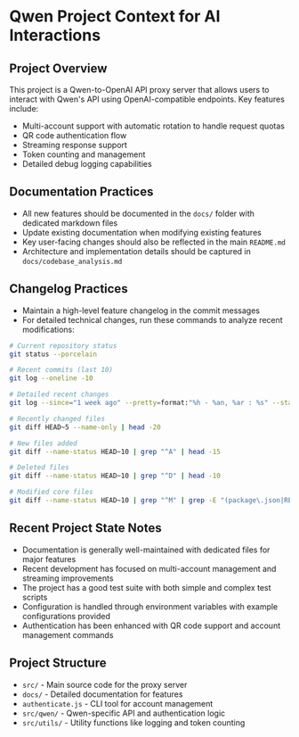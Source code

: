 # Qwen Project Context for AI Interactions

## Project Overview
This project is a Qwen-to-OpenAI API proxy server that allows users to interact with Qwen's API using OpenAI-compatible endpoints. Key features include:
- Multi-account support with automatic rotation to handle request quotas
- QR code authentication flow
- Streaming response support
- Token counting and management
- Detailed debug logging capabilities

## Documentation Practices
- All new features should be documented in the `docs/` folder with dedicated markdown files
- Update existing documentation when modifying existing features
- Key user-facing changes should also be reflected in the main `README.md`
- Architecture and implementation details should be captured in `docs/codebase_analysis.md`

## Changelog Practices
- Maintain a high-level feature changelog in the commit messages
- For detailed technical changes, run these commands to analyze recent modifications:

```bash
# Current repository status
git status --porcelain

# Recent commits (last 10)
git log --oneline -10

# Detailed recent changes
git log --since="1 week ago" --pretty=format:"%h - %an, %ar : %s" --stat

# Recently changed files
git diff HEAD~5 --name-only | head -20

# New files added
git diff --name-status HEAD~10 | grep "^A" | head -15

# Deleted files
git diff --name-status HEAD~10 | grep "^D" | head -10

# Modified core files
git diff --name-status HEAD~10 | grep "^M" | grep -E "(package\.json|README|config|main|index|app)" | head -10
```

## Recent Project State Notes
- Documentation is generally well-maintained with dedicated files for major features
- Recent development has focused on multi-account management and streaming improvements
- The project has a good test suite with both simple and complex test scripts
- Configuration is handled through environment variables with example configurations provided
- Authentication has been enhanced with QR code support and account management commands

## Project Structure
- `src/` - Main source code for the proxy server
- `docs/` - Detailed documentation for features
- `authenticate.js` - CLI tool for account management
- `src/qwen/` - Qwen-specific API and authentication logic
- `src/utils/` - Utility functions like logging and token counting
